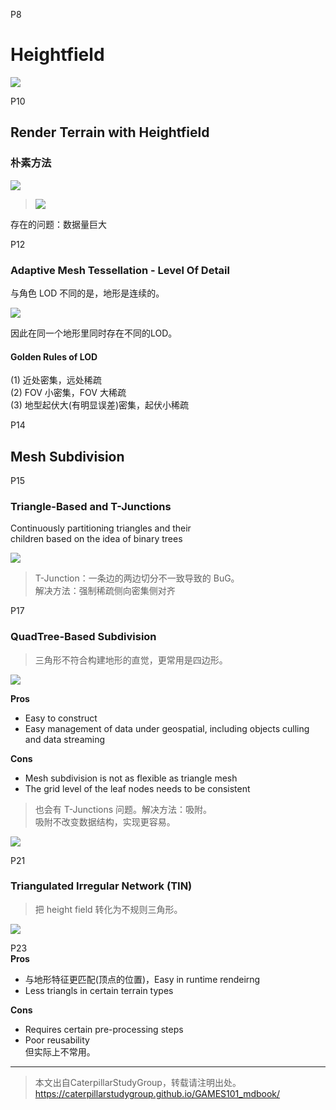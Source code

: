 P8    
# Heightfield

![](../assets/06-1-1.png)   

P10   
## Render Terrain with Heightfield

### 朴素方法

![](../assets/06-2.png)   

> ![](../assets/06-51.png)   

存在的问题：数据量巨大    

P12    
### Adaptive Mesh Tessellation - Level Of Detail     

与角色 LOD 不同的是，地形是连续的。  

![](../assets/06-3.png)   

因此在同一个地形里同时存在不同的LOD。  

#### Golden Rules of LOD

(1) 近处密集，远处稀疏    
(2) FOV 小密集，FOV 大稀疏    
(3) 地型起伏大(有明显误差)密集，起伏小稀疏     


P14   
## Mesh Subdivision 


P15   
### Triangle-Based and T-Junctions    

Continuously partitioning triangles and their    
children based on the idea of binary trees     

![](../assets/06-6.png)   
  
> T-Junction：一条边的两边切分不一致导致的 BuG。    
解决方法：强制稀疏侧向密集侧对齐    

P17    
### QuadTree-Based Subdivision

> 三角形不符合构建地形的直觉，更常用是四边形。 

![](../assets/06-7.png)   

**Pros**    
- Easy to construct     
- Easy management of data under geospatial, including objects culling and data streaming     

**Cons**    
- Mesh subdivision is not as flexible as triangle mesh    
- The grid level of the leaf nodes needs to be consistent   

> 也会有 T-Junctions 问题。解决方法：吸附。    
吸附不改变数据结构，实现更容易。       

![](../assets/06-8.png)      

P21    
### Triangulated Irregular Network (TIN)

> 把 height field 转化为不规则三角形。  

![](../assets/06-9.png)   
 
P23    
**Pros**   
- 与地形特征更匹配(顶点的位置)，Easy in runtime rendeirng   
- Less triangls in certain terrain types   

**Cons**    
- Requires certain pre-processing steps   
- Poor reusability   
但实际上不常用。  

---------------------------------------

> 本文出自CaterpillarStudyGroup，转载请注明出处。  
> https://caterpillarstudygroup.github.io/GAMES101_mdbook/